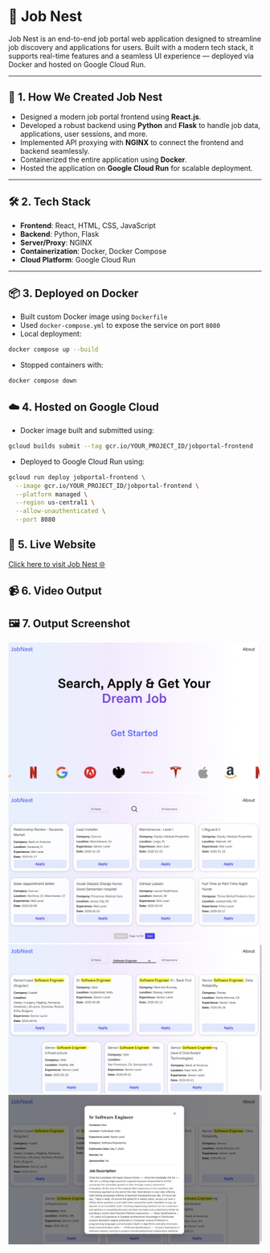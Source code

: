 # 🧠 Job Nest

Job Nest is an end-to-end job portal web application designed to streamline job discovery and applications for users. Built with a modern tech stack, it supports real-time features and a seamless UI experience — deployed via Docker and hosted on Google Cloud Run.

---

## 🚀 1. How We Created Job Nest

- Designed a modern job portal frontend using **React.js**.
- Developed a robust backend using **Python** and **Flask** to handle job data, applications, user sessions, and more.
- Implemented API proxying with **NGINX** to connect the frontend and backend seamlessly.
- Containerized the entire application using **Docker**.
- Hosted the application on **Google Cloud Run** for scalable deployment.

---

## 🛠 2. Tech Stack

- **Frontend**: React, HTML, CSS, JavaScript
- **Backend**: Python, Flask
- **Server/Proxy**: NGINX
- **Containerization**: Docker, Docker Compose
- **Cloud Platform**: Google Cloud Run

---

## 📦 3. Deployed on Docker

- Built custom Docker image using `Dockerfile`
- Used `docker-compose.yml` to expose the service on port `8080`
- Local deployment:

```bash
docker compose up --build
```

- Stopped containers with:

```bash
docker compose down
```

## ☁️ 4. Hosted on Google Cloud

- Docker image built and submitted using:

```bash
gcloud builds submit --tag gcr.io/YOUR_PROJECT_ID/jobportal-frontend
```

- Deployed to Google Cloud Run using:

```bash
gcloud run deploy jobportal-frontend \
  --image gcr.io/YOUR_PROJECT_ID/jobportal-frontend \
  --platform managed \
  --region us-central1 \
  --allow-unauthenticated \
  --port 8080
```

## 🔗 5. Live Website

[Click here to visit Job Nest 🌐](https://frontend-service-920994214041.us-central1.run.app/home)

## 📹 6. Video Output

## 🖼️ 7. Output Screenshot

![Home Page](Output/Home.png)
![Home Page](Output/Jobs.png)
![Home Page](Output/Job_Search.png)
![Home Page](Output/Job_Detail.png)
